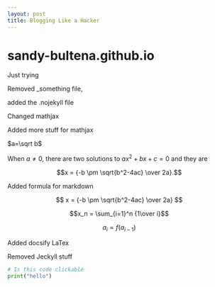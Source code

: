 ```yaml
---
layout: post
title: Blogging Like a Hacker
---
```


# sandy-bultena.github.io
Just trying

Removed _something file,

added the .nojekyll file

Changed mathjax

Added more stuff for mathjax

$a=\sqrt b$

When $a \ne 0$, there are two solutions to $ax^2 + bx + c = 0$ and they are

$$x = {-b \pm \sqrt{b^2-4ac} \over 2a}.$$

Added formula for markdown

$$ x = {-b \pm \sqrt{b^2-4ac} \over 2a} $$

$$x_n = \sum_{i=1}^n {1\over i}$$

$$a_i = f(a_{i-1})$$


Added docsify LaTex

Removed Jeckyll stuff

```python
# Is this code clickable
print("hello")
```